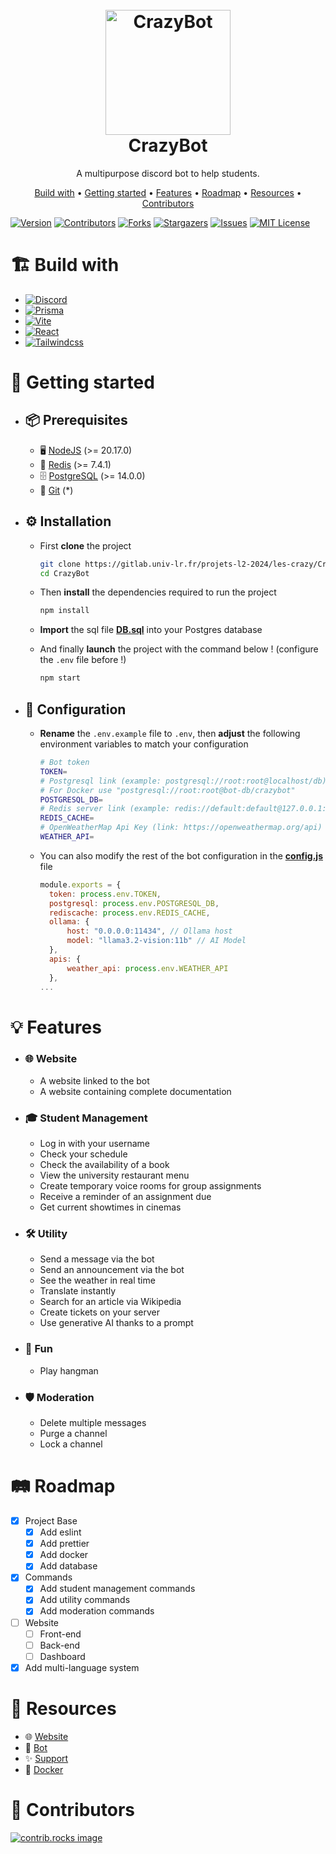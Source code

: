 <h1 align="center">
  <br>
  <a href="https://github.com/Pataxsa/CrazyBot"><img src="https://cdn.discordapp.com/app-icons/1288906275349987348/1281ce7a67d52c81b57c5118e87eec6e.png" width="200" alt="CrazyBot"></a>
  <br>
  CrazyBot
  <br>
</h1>

<p align="center">A multipurpose discord bot to help students.</p>

<p align="center">
  <a href="#-build-with">Build with</a> •
  <a href="#-getting-started">Getting started</a> •
  <a href="#-features">Features</a> •
  <a href="#-roadmap">Roadmap</a> •
  <a href="#-resources">Resources</a> •
  <a href="#-contributors">Contributors</a>
</p>

[![Version][version-shield]][version-url]
[![Contributors][contributors-shield]][contributors-url]
[![Forks][forks-shield]][forks-url]
[![Stargazers][stars-shield]][stars-url]
[![Issues][issues-shield]][issues-url]
[![MIT License][license-shield]][license-url]

# 🏗️ Build with

-   [![Discord][Discord.js]][Discord-url]
-   [![Prisma][Prisma.io]][Prisma-url]
-   [![Vite][Vite.dev]][Vite-url]
-   [![React][React.dev]][React-url]
-   [![Tailwindcss][Tailwindcss.com]][Tailwindcss-url]

# 🚀 Getting started

-   ## 📦 Prerequisites

    -   🖥️ [NodeJS](https://nodejs.org/) (>= 20.17.0)
    -   💾 [Redis](https://redis.io/) (>= 7.4.1)
    -   🗄️ [PostgreSQL](https://www.postgresql.org/) (>= 14.0.0)
    -   🐙 [Git](https://git-scm.com/) (\*)

-   ## ⚙️ Installation

    -   First **clone** the project

        ```bash
        git clone https://gitlab.univ-lr.fr/projets-l2-2024/les-crazy/CrazyBot.git
        cd CrazyBot
        ```

    -   Then **install** the dependencies required to run the project

        ```bash
        npm install
        ```

    -   **Import** the sql file **[DB.sql](./DB.sql)** into your Postgres database

    -   And finally **launch** the project with the command below ! (configure the `.env` file before !)

        ```bash
        npm start
        ```

-   ## 🔧 Configuration

    -   **Rename** the `.env.example` file to `.env`, then **adjust** the following environment variables to match your configuration

        ```bash
        # Bot token
        TOKEN=
        # Postgresql link (example: postgresql://root:root@localhost/db)
        # For Docker use "postgresql://root:root@bot-db/crazybot"
        POSTGRESQL_DB=
        # Redis server link (example: redis://default:default@127.0.0.1:6379)
        REDIS_CACHE=
        # OpenWeatherMap Api Key (link: https://openweathermap.org/api)
        WEATHER_API=
        ```

    -   You can also modify the rest of the bot configuration in the **[config.js](./config.js)** file

        ```js
        module.exports = {
          token: process.env.TOKEN,
          postgresql: process.env.POSTGRESQL_DB,
          rediscache: process.env.REDIS_CACHE,
          ollama: {
              host: "0.0.0.0:11434", // Ollama host
              model: "llama3.2-vision:11b" // AI Model
          },
          apis: {
              weather_api: process.env.WEATHER_API
          },
        ...
        ```

# 💡 Features

-   ### 🌐 Website

    -   A website linked to the bot
    -   A website containing complete documentation

-   ### 🎓 Student Management

    -   Log in with your username
    -   Check your schedule
    -   Check the availability of a book
    -   View the university restaurant menu
    -   Create temporary voice rooms for group assignments
    -   Receive a reminder of an assignment due
    -   Get current showtimes in cinemas

-   ### 🛠️ Utility

    -   Send a message via the bot
    -   Send an announcement via the bot
    -   See the weather in real time
    -   Translate instantly
    -   Search for an article via Wikipedia
    -   Create tickets on your server
    -   Use generative AI thanks to a prompt

-   ### 🎉 Fun

    -   Play hangman

-   ### 🛡️ Moderation

    -   Delete multiple messages
    -   Purge a channel
    -   Lock a channel

# 🛤️ Roadmap

-   [x] Project Base
    -   [x] Add eslint
    -   [x] Add prettier
    -   [x] Add docker
    -   [x] Add database
-   [x] Commands
    -   [x] Add student management commands
    -   [x] Add utility commands
    -   [x] Add moderation commands
-   [ ] Website
    -   [ ] Front-end
    -   [ ] Back-end
    -   [ ] Dashboard
-   [x] Add multi-language system

# 📎 Resources

-   🌐 [Website](https://crazy-bot.xyz)
-   🤖 [Bot](https://discord.com/oauth2/authorize?client_id=1288906275349987348)
-   ✨ [Support](https://discord.gg/QKzRefhY4e)
-   🐳 [Docker](https://hub.docker.com/r/cvjeticaxel122/crazybot)

# 🤝 Contributors

<a href="https://github.com/Pataxsa/CrazyBot/graphs/contributors">
  <img src="https://contrib.rocks/image?repo=Pataxsa/CrazyBot" alt="contrib.rocks image" />
</a>

[version-shield]: https://img.shields.io/github/package-json/v/Pataxsa/CrazyBot?style=for-the-badge
[version-url]: https://github.com/Pataxsa/CrazyBot/releases/latest
[contributors-shield]: https://img.shields.io/github/contributors/Pataxsa/CrazyBot.svg?style=for-the-badge
[contributors-url]: https://github.com/Pataxsa/CrazyBot/graphs/contributors
[forks-shield]: https://img.shields.io/github/forks/Pataxsa/CrazyBot.svg?style=for-the-badge
[forks-url]: https://github.com/Pataxsa/CrazyBot/network/members
[stars-shield]: https://img.shields.io/github/stars/Pataxsa/CrazyBot.svg?style=for-the-badge
[stars-url]: https://github.com/Pataxsa/CrazyBot/stargazers
[issues-shield]: https://img.shields.io/github/issues/Pataxsa/CrazyBot.svg?style=for-the-badge
[issues-url]: https://github.com/Pataxsa/CrazyBot/issues
[license-shield]: https://img.shields.io/github/license/Pataxsa/CrazyBot.svg?style=for-the-badge
[license-url]: https://github.com/Pataxsa/CrazyBot/blob/main/LICENSE.txt
[Discord.js]: https://img.shields.io/badge/discord.js-5765F2?style=for-the-badge&logo=discord&logoColor=white
[Discord-url]: https://discord.js.org/
[Prisma.io]: https://img.shields.io/badge/Prisma-3982CE?style=for-the-badge&logo=Prisma&logoColor=white
[Prisma-url]: https://www.prisma.io/
[Vite.dev]: https://img.shields.io/badge/Vite-646CFF?style=for-the-badge&logo=Vite&logoColor=white
[Vite-url]: https://vite.dev
[React.dev]: https://img.shields.io/badge/React-20232A?style=for-the-badge&logo=react&logoColor=61DAFB
[React-url]: https://react.dev/
[Tailwindcss.com]: https://img.shields.io/badge/Tailwind_CSS-38B2AC?style=for-the-badge&logo=tailwind-css&logoColor=white
[Tailwindcss-url]: https://tailwindcss.com
